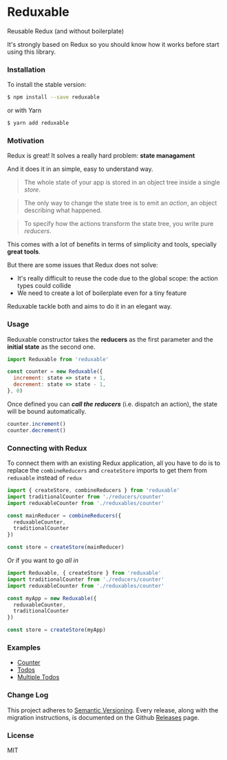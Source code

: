 # Reduxable

Reusable Redux (and without boilerplate)

It's strongly based on Redux so you should know how it works before start using this library.

### Installation

To install the stable version:

```bash
$ npm install --save reduxable
```
or with Yarn
```bash
$ yarn add reduxable
```

### Motivation

Redux is great! It solves a really hard problem: **state managament**

And it does it in an simple, easy to understand way.

> The whole state of your app is stored in an object tree inside a single *store*.

> The only way to change the state tree is to emit an *action*, an object describing what happened.

> To specify how the actions transform the state tree, you write pure *reducers*.

This comes with a lot of benefits in terms of simplicity and tools, specially **great tools**.

But there are some issues that Redux does not solve:

- It's really difficult to reuse the code due to the global scope: the action types could collide
- We need to create a lot of boilerplate even for a tiny feature

Reduxable tackle both and aims to do it in an elegant way.

### Usage

Reduxable constructor takes the **reducers** as the first parameter and the **initial state** as the second one.
```js
import Reduxable from 'reduxable'

const counter = new Reduxable({
  increment: state => state + 1,
  decrement: state => state - 1,
}, 0)
```

Once defined you can _**call the reducers**_ (i.e. dispatch an action), the state will be bound automatically.
```js
counter.increment()
counter.decrement()
```

### Connecting with Redux

To connect them with an existing Redux application, all you have to do is to replace the `combineReducers` and `createStore` imports to get them from `reduxable` instead of `redux`
```js
import { createStore, combineReducers } from 'reduxable'
import traditionalCounter from './reducers/counter'
import reduxableCounter from './reduxables/counter'

const mainReducer = combineReducers({
  reduxableCounter,
  traditionalCounter
})

const store = createStore(mainReducer)
```

Or if you want to go _all in_
```js
import Reduxable, { createStore } from 'reduxable'
import traditionalCounter from './reducers/counter'
import reduxableCounter from './reduxables/counter'

const myApp = new Reduxable({
  reduxableCounter,
  traditionalCounter
})

const store = createStore(myApp)
```

### Examples

* [Counter](https://github.com/underscopeio/reduxable/tree/master/examples/counter)
* [Todos](https://github.com/underscopeio/reduxable/tree/master/examples/todos)
* [Multiple Todos](https://github.com/underscopeio/reduxable/tree/master/examples/multiple-todos)

### Change Log

This project adheres to [Semantic Versioning](http://semver.org/).
Every release, along with the migration instructions, is documented on the Github [Releases](https://github.com/underscopeio/reduxable/releases) page.

### License

MIT

